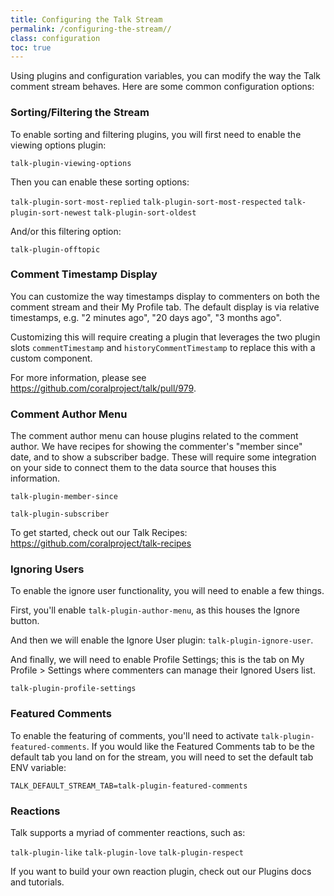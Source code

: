 ```yaml
---
title: Configuring the Talk Stream
permalink: /configuring-the-stream//
class: configuration
toc: true
---
```


Using plugins and configuration variables, you can modify the way the Talk comment stream behaves. Here are some common configuration options:

### Sorting/Filtering the Stream

To enable sorting and filtering plugins, you will first need to enable the viewing options plugin:

`talk-plugin-viewing-options`

Then you can enable these sorting options:

`talk-plugin-sort-most-replied`
`talk-plugin-sort-most-respected`
`talk-plugin-sort-newest`
`talk-plugin-sort-oldest`

And/or this filtering option:

`talk-plugin-offtopic`

### Comment Timestamp Display

You can customize the way timestamps display to commenters on both the comment stream and their My Profile tab. The default display is via relative timestamps, e.g. "2 minutes ago", "20 days ago", "3 months ago".

Customizing this will require creating a plugin that leverages the two plugin slots `commentTimestamp` and `historyCommentTimestamp` to replace this with a custom component.

For more information, please see https://github.com/coralproject/talk/pull/979.

### Comment Author Menu

The comment author menu can house plugins related to the comment author. We have recipes for showing the commenter's "member since" date, and to show a subscriber badge. These will require some integration on your side to connect them to the data source that houses this information.

`talk-plugin-member-since`

`talk-plugin-subscriber`

To get started, check out our Talk Recipes: https://github.com/coralproject/talk-recipes

### Ignoring Users

To enable the ignore user functionality, you will need to enable a few things.

First, you'll enable `talk-plugin-author-menu`, as this houses the Ignore button.

And then we will enable the Ignore User plugin: `talk-plugin-ignore-user`. 

And finally, we will need to enable Profile Settings; this is the tab on My Profile > Settings where commenters can manage their Ignored Users list.

`talk-plugin-profile-settings`

### Featured Comments

To enable the featuring of comments, you'll need to activate `talk-plugin-featured-comments`. If you would like the Featured Comments tab to be the default tab you land on for the stream, you will need to set the default tab ENV variable:

`TALK_DEFAULT_STREAM_TAB=talk-plugin-featured-comments`

### Reactions

Talk supports a myriad of commenter reactions, such as:

`talk-plugin-like`
`talk-plugin-love`
`talk-plugin-respect`

If you want to build your own reaction plugin, check out our Plugins docs and tutorials.



